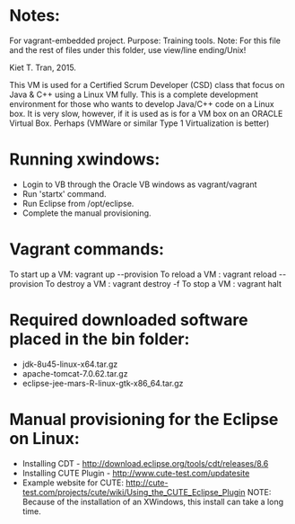 
# Notes:

For vagrant-embedded project.
Purpose: Training tools.
Note: For this file and the rest of files under this folder, use view/line ending/Unix!

Kiet T. Tran, 2015.


This VM is used for a Certified Scrum Developer (CSD) class that focus on Java & C++
using a Linux VM fully. This is a complete development environment for those who wants to 
develop Java/C++ code on a Linux box. It is very slow, however, if it is used as is for a
VM box on an ORACLE Virtual Box. Perhaps (VMWare or similar Type 1 Virtualization is better)

# Running xwindows:
- Login to VB through the Oracle VB windows as vagrant/vagrant
- Run 'startx' command.
- Run Eclipse from /opt/eclipse.
- Complete the manual provisioning.

# Vagrant commands:
To start up a VM: vagrant up --provision
To reload a VM  : vagrant reload --provision
To destroy a VM : vagrant destroy -f
To stop a VM    : vagrant halt

# Required downloaded software placed in the bin folder:
- jdk-8u45-linux-x64.tar.gz
- apache-tomcat-7.0.62.tar.gz
- eclipse-jee-mars-R-linux-gtk-x86_64.tar.gz

# Manual provisioning for the Eclipse on Linux:
- Installing CDT - http://download.eclipse.org/tools/cdt/releases/8.6
- Installing CUTE Plugin - http://www.cute-test.com/updatesite
- Example website for CUTE: http://cute-test.com/projects/cute/wiki/Using_the_CUTE_Eclipse_Plugin
NOTE: Because of the installation of an XWindows, this install can take a long time.